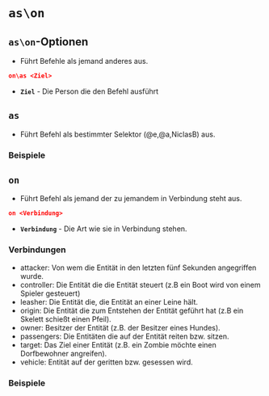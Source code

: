 # ```as\on```
## ```as\on```-Optionen
* Führt Befehle als jemand anderes aus.
```json
on\as <Ziel>
```
* **`Ziel`** - Die Person die den Befehl ausführt
## ```as```
* Führt Befehl als bestimmter Selektor (@e,@a,NiclasB) aus.
### Beispiele

## ```on```
* Führt Befehl als jemand der zu jemandem in Verbindung steht aus.
```json
on <Verbindung>
```
* **`Verbindung`** - Die Art wie sie in Verbindung stehen.
### Verbindungen
* attacker: Von wem die Entität in den letzten fünf Sekunden angegriffen wurde.
* controller: Die Entität die die Entität steuert (z.B ein Boot wird von einem Spieler gesteuert)
* leasher: Die Entität die, die Entität an einer Leine hält.
* origin: Die Entität die zum Entstehen der Entität geführt hat (z.B ein Skelett schießt einen Pfeil).
* owner: Besitzer der Entität (z.B. der Besitzer eines Hundes).
* passengers: Die Entitäten die auf der Entität reiten bzw. sitzen.
* target: Das Ziel einer Entität (z.B. ein Zombie möchte einen Dorfbewohner angreifen).
* vehicle: Entität auf der geritten bzw. gesessen wird.
### Beispiele
